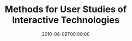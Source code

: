 ---
acronym: MUSIT
date: '2010-06-09T00:00:00'
ext_url: http://usit.ieis.tue.nl/
location: Tampere, Finland
submission_date: '2010-03-22T00:00:00'
title: Methods for User Studies of Interactive Technologies
---